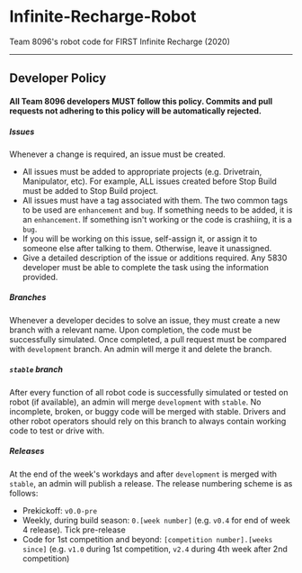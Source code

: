 # Infinite-Recharge-Robot
Team 8096's robot code for FIRST Infinite Recharge (2020)

---

## Developer Policy

#### All Team 8096 developers MUST follow this policy. Commits and pull requests not adhering to this policy will be automatically rejected.

##### Issues
Whenever a change is required, an issue must be created.
- All issues must be added to appropriate projects (e.g. Drivetrain, Manipulator, etc). For example, ALL issues created before Stop Build must be added to Stop Build project.
- All issues must have a tag associated with them. The two common tags to be used are `enhancement` and `bug`. If something needs to be added, it is an `enhancement`. If something isn't working or the code is crashiing, it is a `bug`.
- If you will be working on this issue, self-assign it, or assign it to someone else after talking to them. Otherwise, leave it unassigned.
- Give a detailed description of the issue or additions required. Any 5830 developer must be able to complete the task using the information provided.

##### Branches
Whenever a developer decides to solve an issue, they must create a new branch with a relevant name. Upon completion, the code must be successfully simulated. Once completed, a pull request must be compared with `development` branch. An admin will merge it and delete the branch.

##### `stable` branch
After every function of all robot code is successfully simulated or tested on robot (if available), an admin will merge `development` with `stable`. No incomplete, broken, or buggy code will be merged with stable. Drivers and other robot operators should rely on this branch to always contain working code to test or drive with.

##### Releases
At the end of the week's workdays and after `development` is merged with `stable`, an admin will publish a release. The release numbering scheme is as follows:
- Prekickoff: `v0.0-pre`
- Weekly, during build season: `0.[week number]` (e.g. `v0.4` for end of week 4 release). Tick pre-release
- Code for 1st competition and beyond: `[competition number].[weeks since]` (e.g. `v1.0` during 1st competition, `v2.4` during 4th week after 2nd competition)
